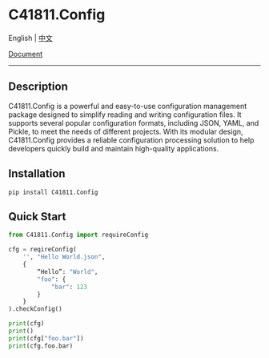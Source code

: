 # C41811.Config

English | [中文](README.md)

[Document](https://C41811Config.readthedocs.io)

---


## Description

C41811.Config is a powerful and easy-to-use configuration management package designed to simplify reading and writing configuration files. It supports several popular configuration formats, including JSON, YAML, and Pickle, to meet the needs of different projects. With its modular design, C41811.Config provides a reliable configuration processing solution to help developers quickly build and maintain high-quality applications.

## Installation

```commandline
pip install C41811.Config
```

## Quick Start

``` python
from C41811.Config import requireConfig

cfg = reqireConfig(
    '', "Hello World.json",
    {
        “Hello”: "World",
        "foo": {
            "bar": 123
        }
    }
).checkConfig()

print(cfg)
print()
print(cfg["foo.bar"])
print(cfg.foo.bar)
```
